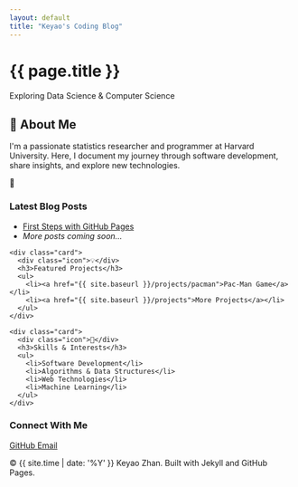 ```yaml
---
layout: default
title: "Keyao's Coding Blog"
---
```


<link rel="stylesheet" href="{{ '/assets/css/styles.css' | relative_url }}">

<div class="container">
  <div class="header">
    <h1>{{ page.title }}</h1>
    <p class="lead">Exploring Data Science & Computer Science</p>
  </div>

  <div class="card">
    <h2>👋 About Me</h2>
    <p>I'm a passionate statistics researcher and programmer at Harvard University. Here, I document my journey through software development, share insights, and explore new technologies.</p>
  </div>

  <div class="grid">
    <div class="card">
      <div class="icon">📝</div>
      <h3>Latest Blog Posts</h3>
      <ul>
        <li><a href="{{ site.baseurl }}/blog/First_Blog">First Steps with GitHub Pages</a></li>
        <li><em>More posts coming soon...</em></li>
      </ul>
    </div>

    <div class="card">
      <div class="icon">💡</div>
      <h3>Featured Projects</h3>
      <ul>
        <li><a href="{{ site.baseurl }}/projects/pacman">Pac-Man Game</a></li>
        <li><a href="{{ site.baseurl }}/projects">More Projects</a></li>
      </ul>
    </div>

    <div class="card">
      <div class="icon">🎯</div>
      <h3>Skills & Interests</h3>
      <ul>
        <li>Software Development</li>
        <li>Algorithms & Data Structures</li>
        <li>Web Technologies</li>
        <li>Machine Learning</li>
      </ul>
    </div>
  </div>

  <div class="social-links card">
    <h3>Connect With Me</h3>
    <a href="https://github.com/kyZhan2002" target="_blank">
      <i class="fab fa-github"></i> GitHub
    </a>
    <a href="mailto:kzhan@g.harvard.edu">
      <i class="fas fa-envelope"></i> Email
    </a>
  </div>
</div>

<footer>
  <p>© {{ site.time | date: '%Y' }} Keyao Zhan. Built with Jekyll and GitHub Pages.</p>
</footer>
